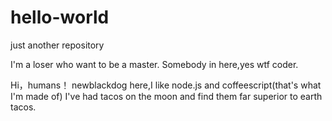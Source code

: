 # hello-world
just another repository

I'm a loser who want to be a master.
Somebody in here,yes wtf coder.

Hi，humans！
newblackdog here,I like node.js and coffeescript(that's what I'm made of)
I've had tacos on the moon and find them far superior to earth tacos.
